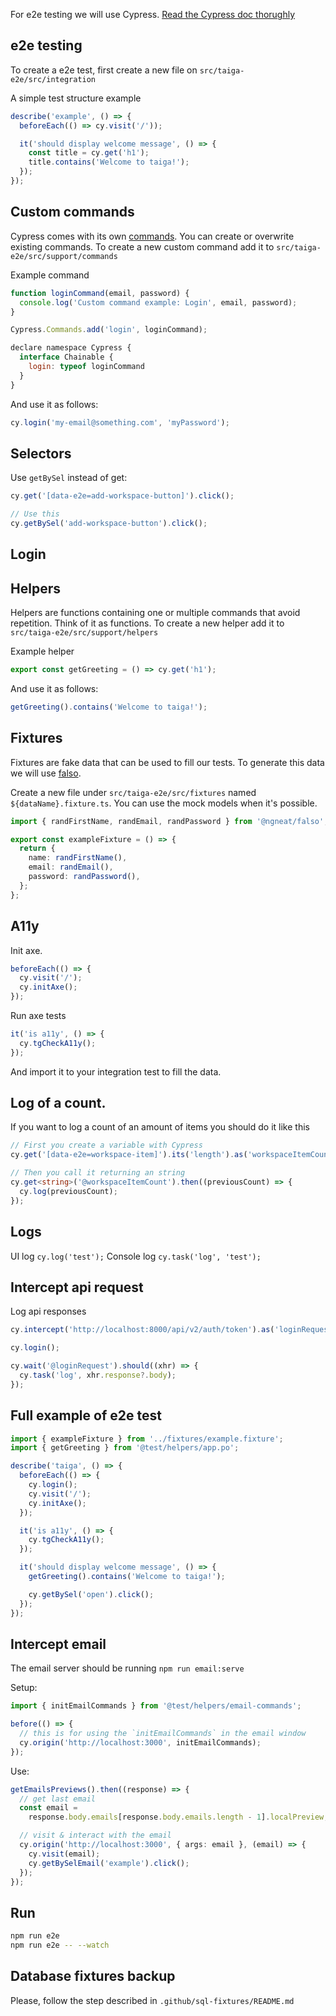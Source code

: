 For e2e testing we will use Cypress. [Read the Cypress doc thorughly](https://docs.cypress.io/guides/getting-started/writing-your-first-test)

## e2e testing

To create a e2e test, first create a new file on `src/taiga-e2e/src/integration`

A simple test structure example

```js
describe('example', () => {
  beforeEach(() => cy.visit('/'));

  it('should display welcome message', () => {
    const title = cy.get('h1');
    title.contains('Welcome to taiga!');
  });
});
```

## Custom commands

Cypress comes with its own [commands](https://docs.cypress.io/api/commands/click). You can create or overwrite existing commands.
To create a new custom command add it to `src/taiga-e2e/src/support/commands`

Example command

```js
function loginCommand(email, password) {
  console.log('Custom command example: Login', email, password);
}

Cypress.Commands.add('login', loginCommand);

declare namespace Cypress {
  interface Chainable {
    login: typeof loginCommand
  }
}
```

And use it as follows:

```js
cy.login('my-email@something.com', 'myPassword');
```

## Selectors

Use `getBySel` instead of get:

```ts
cy.get('[data-e2e=add-workspace-button]').click();

// Use this
cy.getBySel('add-workspace-button').click();
```

## Login

## Helpers

Helpers are functions containing one or multiple commands that avoid repetition. Think of it as functions.
To create a new helper add it to `src/taiga-e2e/src/support/helpers`

Example helper

```js
export const getGreeting = () => cy.get('h1');
```

And use it as follows:

```js
getGreeting().contains('Welcome to taiga!');
```

## Fixtures

Fixtures are fake data that can be used to fill our tests. To generate this data we will use [falso](https://github.com/ngneat/falso).

Create a new file under `src/taiga-e2e/src/fixtures` named `${dataName}.fixture.ts`. You can use the mock models when it's possible.

```ts
import { randFirstName, randEmail, randPassword } from '@ngneat/falso';

export const exampleFixture = () => {
  return {
    name: randFirstName(),
    email: randEmail(),
    password: randPassword(),
  };
};
```

## A11y

Init axe.

```ts
beforeEach(() => {
  cy.visit('/');
  cy.initAxe();
});
```

Run axe tests

```ts
it('is a11y', () => {
  cy.tgCheckA11y();
});
```

And import it to your integration test to fill the data.

## Log of a count.

If you want to log a count of an amount of items you should do it like this

```ts
// First you create a variable with Cypress
cy.get('[data-e2e=workspace-item]').its('length').as('workspaceItemCount');

// Then you call it returning an string
cy.get<string>('@workspaceItemCount').then((previousCount) => {
  cy.log(previousCount);
});
```

## Logs

UI log `cy.log('test');`
Console log `cy.task('log', 'test');`

## Intercept api request

Log api responses

```ts
cy.intercept('http://localhost:8000/api/v2/auth/token').as('loginRequest');

cy.login();

cy.wait('@loginRequest').should((xhr) => {
  cy.task('log', xhr.response?.body);
});
```

## Full example of e2e test

```ts
import { exampleFixture } from '../fixtures/example.fixture';
import { getGreeting } from '@test/helpers/app.po';

describe('taiga', () => {
  beforeEach(() => {
    cy.login();
    cy.visit('/');
    cy.initAxe();
  });

  it('is a11y', () => {
    cy.tgCheckA11y();
  });

  it('should display welcome message', () => {
    getGreeting().contains('Welcome to taiga!');

    cy.getBySel('open').click();
  });
});
```

## Intercept email

The email server should be running `npm run email:serve`

Setup:

```ts
import { initEmailCommands } from '@test/helpers/email-commands';

before(() => {
  // this is for using the `initEmailCommands` in the email window
  cy.origin('http://localhost:3000', initEmailCommands);
});
```

Use:

```ts
getEmailsPreviews().then((response) => {
  // get last email
  const email =
    response.body.emails[response.body.emails.length - 1].localPreview;

  // visit & interact with the email
  cy.origin('http://localhost:3000', { args: email }, (email) => {
    cy.visit(email);
    cy.getBySelEmail('example').click();
  });
});
```

## Run

```sh
npm run e2e
npm run e2e -- --watch
```

## Database fixtures backup

Please, follow the step described in `.github/sql-fixtures/README.md`
